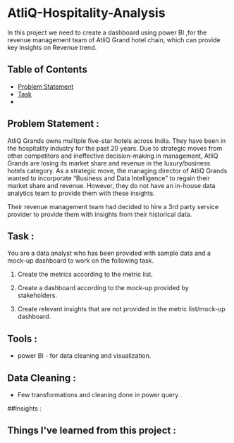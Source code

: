 # AtliQ-Hospitality-Analysis
In this project we need to create a dashboard using power BI ,for the revenue management team of AtliQ Grand hotel chain, which can provide key insights on Revenue trend.


## Table of Contents

- [Problem Statement](#Problem-statement)
- [Task](#Task)
- 

## Problem Statement :

AtliQ Grands owns multiple five-star hotels across India. They have been in the hospitality industry for the past 20 years. Due to strategic moves from other competitors and ineffective decision-making in management, AtliQ Grands are losing its market share and revenue in the luxury/business hotels category. As a strategic move, the managing director of AtliQ Grands wanted to incorporate “Business and Data Intelligence” to regain their market share and revenue. However, they do not have an in-house data analytics team to provide them with these insights.

Their revenue management team had decided to hire a 3rd party service provider to provide them with insights from their historical data.


## Task :

You are a data analyst who has been provided with sample data and a mock-up dashboard to work on the following task.


1. Create the metrics according to the metric list.

2. Create a dashboard according to the mock-up provided by stakeholders.

3. Create relevant insights that are not provided in the metric list/mock-up dashboard.



## Tools :

 - power BI - for data cleaning and visualization.



## Data Cleaning :

- Few transformations and cleaning done in power query .


##Insights :


## Things I've learned from this project :
